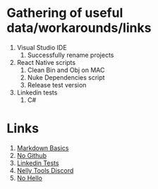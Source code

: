 # Gathering of useful data/workarounds/links

<ol>
  <li>Visual Studio IDE
    <ol>
      <li>Successfully rename projects</li>
    </ol>
  </li>
  <li>React Native scripts
    <ol>
      <li>Clean Bin and Obj on MAC</li>
      <li>Nuke Dependencies script</li>
      <li>Release test version</li>
    </ol>
  </li>
  <li>Linkedin tests
    <ol>
      <li>C#</li>
    </ol>
  </li>
</ol>

# Links

1. [Markdown Basics](https://www.markdownguide.org/basic-syntax/)
2. [No Github](https://nogithub.codeberg.page)
3. [Linkedin Tests](https://nogithub.codeberg.page)
4. [Nelly Tools Discord](https://nelly.tools/tags)
5. [No Hello](https://nohello.net/en/)
    
